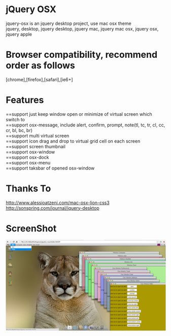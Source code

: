 # jQuery OSX
jquery-osx is an jquery desktop project, use mac osx theme  
jquery, desktop, jquery desktop, jquery mac, jquery mac osx, jquery osx, jquery apple  

# Browser compatibility, recommend order as follows  
[chrome],[firefox],[safari],[ie6+]  

# Features  
==support just keep window open or minimize of virtual screen which switch to  
==support osx-message, include alert, confirm, prompt, note(tl, tc, tr, cl, cc, cr, bl, bc, br)  
==support multi virtual screen  
==support icon drag and drop to virtual grid cell on each screen  
==support screen thumbnail  
==support osx-window  
==support osx-dock  
==support osx-menu  
==support taksbar of opened osx-window  

# Thanks To
http://www.alessioatzeni.com/mac-osx-lion-css3  
http://sonspring.com/journal/jquery-desktop

# ScreenShot  
![jquery osx](https://github.com/jelly-liu/jquery-osx/blob/master/ScreenShot.jpg "jquery osx")  
